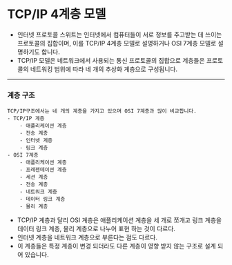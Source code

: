 TCP/IP 4계층 모델
=
- 인터넷 프로토콜 스위트는 인터넷에서 컴퓨터들이 서로 정보를 주고받는 데 쓰이는 프로토콜의 집합이며, 이를 TCP/IP 4계층 모델로 설명하거나 OSI 7계층 모델로 설명하기도 합니다.
- TCP/IP 모델은 네트워크에서 사용되는 통신 프로토콜의 집합으로 계층들은 프로토콜의 네트워킹 범위에 따라 네 개의 추상화 계층으로 구성됩니다.
***
### 계층 구조
    TCP/IP구조에서는 네 개의 계층을 가지고 있으며 OSI 7계층과 많이 비교합니다.
    - TCP/IP 계층
        - 애플리케이션 계층
        - 전송 계층
        - 인터넷 계층
        - 링크 계층
    - OSI 7계층
        - 애플리케이션 계층
        - 프레젠테이션 계층
        - 세션 계층
        - 전송 계층
        - 네트워크 계층
        - 데이터 링크 계층
        - 물리 계층
 - TCP/IP 계층과 달리 OSI 계층은 애플리케이션 계층을 세 개로 쪼개고 링크 계층을 데이터 링크 계층, 물리 계층으로 나누어 표현 하는 것이 다르다.
 - 인터넷 계층을 네트워크 계층으로 부른다는 점도 다르다.
 - 이 계층들은 특정 계층이 변경 되더라도 다른 계층이 영향 받지 않는 구조로 설계 되어 있습니다.